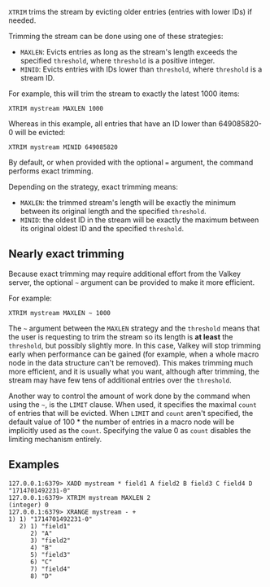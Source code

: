 `XTRIM` trims the stream by evicting older entries (entries with lower IDs) if needed.

Trimming the stream can be done using one of these strategies:

* `MAXLEN`: Evicts entries as long as the stream's length exceeds the specified `threshold`, where `threshold` is a positive integer.
* `MINID`: Evicts entries with IDs lower than `threshold`, where `threshold` is a stream ID.

For example, this will trim the stream to exactly the latest 1000 items:

```
XTRIM mystream MAXLEN 1000
```

Whereas in this example, all entries that have an ID lower than 649085820-0 will be evicted:

```
XTRIM mystream MINID 649085820
```

By default, or when provided with the optional `=` argument, the command performs exact trimming.

Depending on the strategy, exact trimming means:

* `MAXLEN`: the trimmed stream's length will be exactly the minimum between its original length and the specified `threshold`.
* `MINID`: the oldest ID in the stream will be exactly the maximum between its original oldest ID and the specified `threshold`.

Nearly exact trimming
---

Because exact trimming may require additional effort from the Valkey server, the optional `~` argument can be provided to make it more efficient.

For example:

```
XTRIM mystream MAXLEN ~ 1000
```

The `~` argument between the `MAXLEN` strategy and the `threshold` means that the user is requesting to trim the stream so its length is **at least** the `threshold`, but possibly slightly more.
In this case, Valkey will stop trimming early when performance can be gained (for example, when a whole macro node in the data structure can't be removed).
This makes trimming much more efficient, and it is usually what you want, although after trimming, the stream may have few tens of additional entries over the `threshold`.

Another way to control the amount of work done by the command when using the `~`, is the `LIMIT` clause. 
When used, it specifies the maximal `count` of entries that will be evicted.
When `LIMIT` and `count` aren't specified, the default value of 100 * the number of entries in a macro node will be implicitly used as the `count`.
Specifying the value 0 as `count` disables the limiting mechanism entirely.

## Examples

```valkey-cli
127.0.0.1:6379> XADD mystream * field1 A field2 B field3 C field4 D
"1714701492231-0"
127.0.0.1:6379> XTRIM mystream MAXLEN 2
(integer) 0
127.0.0.1:6379> XRANGE mystream - +
1) 1) "1714701492231-0"
   2) 1) "field1"
      2) "A"
      3) "field2"
      4) "B"
      5) "field3"
      6) "C"
      7) "field4"
      8) "D"
```
